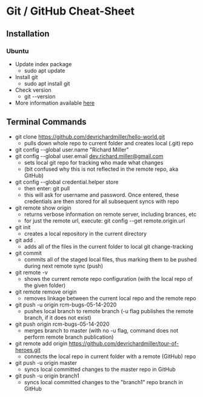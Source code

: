 # Git / GitHub Cheat-Sheet

## Installation

### Ubuntu
- Update index package
  - sudo apt update
- Install git
  - sudo apt install git
- Check version
  - git --version
- More information available [here](https://linuxize.com/post/how-to-install-git-on-ubuntu-18-04/)


## Terminal Commands

- git clone https://github.com/devrichardmiller/hello-world.git
  - pulls down whole repo to current folder and creates local (.git) repo
- git config --global user.name "Richard Miller"
- git config --global user.email dev.richard.miller@gmail.com
  - sets local git repo for tracking who made what changes
  - (bit confused why this is not reflected in the remote repo, aka GitHub)
- git config --global credential.helper store
  - then enter: git pull
  - this will ask for username and password. Once entered, these credentials are then stored for all subsequent syncs with repo
- git remote show origin
  - returns verbose information on remote server, including brances, etc
  - for just the remote url, execute: git config --get remote.origin.url 
- git init
  - creates a local repository in the current directory
- git add .
  - adds all of the files in the current folder to local git change-tracking
- git commit
  - commits all of the staged local files, thus marking them to be pushed during next remote sync (push)
- git remote -v
  - shows the current remote repo configuration (with the local repo of the given folder)
- git remote remove origin
  - removes linkage between the current local repo and the remote repo
- git push -u origin rcm-bugs-05-14-2020
  - pushes local branch to remote branch (-u flag publishes the remote branch, if it does not exist)
- git push origin rcm-bugs-05-14-2020
  - merges branch to master (with no -u flag, command does not perform remote branch publication)
- git remote add origin https://github.com/devrichardmiller/tour-of-heroes.git
  - connects the local repo in current folder with a remote (GitHub) repo
- git push -u origin master
  - syncs local committed changes to the master repo in GitHub
- git push -u origin branch1
  - syncs local committed changes to the "branch1" repo branch in GitHub
